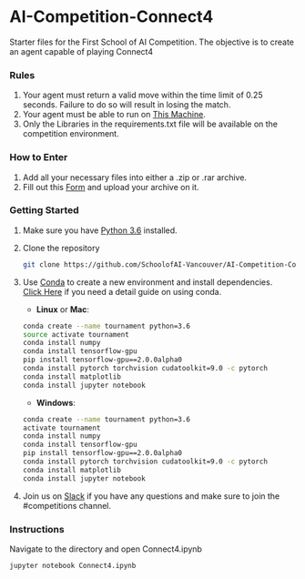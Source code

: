 # AI-Competition-Connect4
Starter files for the First School of AI Competition. The objective is to create an agent capable of playing Connect4

### Rules
1. Your agent must return a valid move within the time limit of 0.25 seconds. Failure to do so will result in losing the match.
2. Your agent must be able to run on [This Machine](https://laptopmedia.com/laptop-specs/rog-gl553vd/).
3. Only the Libraries in the requirements.txt file will be available on the competition environment.

### How to Enter
1. Add all your necessary files into either a .zip or .rar archive.
2. Fill out this [Form](https://forms.gle/5YsXf43aAVRRxxmG7) and upload your archive on it.

### Getting Started
1. Make sure you have [Python 3.6](https://www.python.org/) installed.

2. Clone the repository
    ```bash
    git clone https://github.com/SchoolofAI-Vancouver/AI-Competition-Connect4.git
    ```
    
3. Use [Conda](https://conda.io/projects/conda/en/latest/user-guide/install/index.html) to create a new environment and install dependencies. <br>[Click Here](https://nbviewer.jupyter.org/github/johannesgiorgis/school_of_ai_vancouver/blob/master/intro_to_data_science_tools/01_introduction_to_conda_and_jupyter_notebooks.ipynb) if you need a detail guide on using conda.

    - __Linux__ or __Mac__: 
    ```bash
    conda create --name tournament python=3.6
    source activate tournament
    conda install numpy
    conda install tensorflow-gpu
    pip install tensorflow-gpu==2.0.0alpha0
    conda install pytorch torchvision cudatoolkit=9.0 -c pytorch
    conda install matplotlib
    conda install jupyter notebook
    ```
  
    - __Windows__: 
    ```bash
    conda create --name tournament python=3.6 
    activate tournament
    conda install numpy
    conda install tensorflow-gpu
    pip install tensorflow-gpu==2.0.0alpha0
    conda install pytorch torchvision cudatoolkit=9.0 -c pytorch
    conda install matplotlib
    conda install jupyter notebook
    ```
    
4. Join us on [Slack](https://join.slack.com/t/vancouverschoolofai/shared_invite/enQtNDM1NTA5MTY3Nzc4LTI3MTFhMjMyMmEzNTZkZjdhODdlNDU3ZWFlZDU3MTE0NWU0ZjkzZTMzODkwMWU4ODBhN2ZjY2Q2M2ZhMjM4ZmE) if you have any questions and make sure to join the #competitions channel.

### Instructions
Navigate to the directory and open Connect4.ipynb

    jupyter notebook Connect4.ipynb
